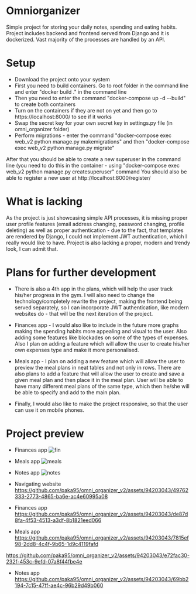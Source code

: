 # Omniorganizer

Simple project for storing your daily notes, spending and eating habits. Project includes backend and frontend served from Django and it is dockerized. Vast majority of the processes are handled by an API. 

# Setup
* Download the project onto your system
* First you need to build containers. Go to root folder in the command line and enter "docker build ." in the command line
* Then you need to enter the command "docker-compose up -d --build" to create both containers
* Turn on the containers if they are not on yet and then go to https://localhost:8000/ to see if it works
* Swap the secret key for your own secret key in settings.py file (in omni_organizer folder)
* Perform migrations - enter the command "docker-compose exec web_v2 python manage.py makemigrations" and then "docker-compose exec web_v2 python manage.py migrate"


After that you should be able to create a new superuser in the command line (you need to do this in the container - using "docker-compose exec web_v2 python manage.py createsuperuser" command
You should also be able to register a new user at http://localhost:8000/register/

# What is lacking
As the project is just showcasing simple API processes, it is missing proper user profile features (email address changing, password changing, profile deleting) as well as proper authentication - due to the fact, that templates are rendered by Django, I could not implement JWT authentication, which I really would like to have. Project is also lacking a proper, modern and trendy look, I can admit that. 

# Plans for further development
* There is also a 4th app in the plans, which will help the user track his/her progress in the gym. I will also need to change the technology/completely rewrite the project, making the frontend being served separately, so I can incorporate JWT authentication, like modern websites do - that will be the next iteration of the project.

* Finances app - I would also like to include in the future more graphs making the spending habits more appealing and visual to the user. Also adding some features like blockades on some of the types of expenses. Also I plan on adding a feature which will allow the user to create his/her own expenses type and make it more personalised.

* Meals app - I plan on adding a new feature which will allow the user to preview the meal plans in neat tables and not only in rows. There are also plans to add a feature that will allow the user to create and save a given meal plan and then place it in the meal plan. User will be able to have many different meal plans of the same type, which then he/she will be able to specify and add to the main plan. 

* Finally, I would also like to make the project responsive, so that the user can use it on mobile phones. 


# Project preview

* Finances app
![fin](https://github.com/paka95/omni_organizer_v2/assets/94203043/f1e5990b-83b2-469d-ad49-31765b81c624)

* Meals app
![meals](https://github.com/paka95/omni_organizer_v2/assets/94203043/c7c14ebf-209a-422a-a649-9c86276cadd4)

* Notes app
![notes](https://github.com/paka95/omni_organizer_v2/assets/94203043/c96d29e3-36e4-4c87-9c32-82a1c33f6c3e)

* Navigating website
https://github.com/paka95/omni_organizer_v2/assets/94203043/49762333-2773-4865-ba6e-ac4e60995a08


* Finances app
https://github.com/paka95/omni_organizer_v2/assets/94203043/de87d8fa-4f53-4513-a3df-8b1821eed066


* Meals app
https://github.com/paka95/omni_organizer_v2/assets/94203043/7815ef98-2dd8-4c4f-9b65-1d9c4119fafd


https://github.com/paka95/omni_organizer_v2/assets/94203043/e72fac30-232f-453c-9efd-07a8f44fbe4e


* Notes app
https://github.com/paka95/omni_organizer_v2/assets/94203043/69bb2194-7c15-47ff-ae4c-96b29d49b060



